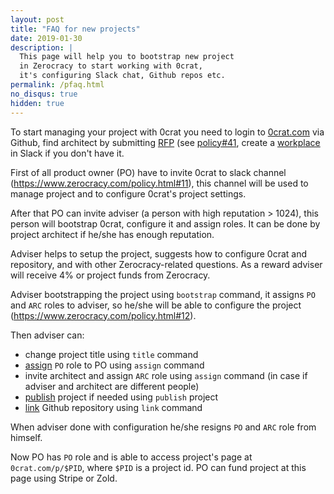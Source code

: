 ```yaml
---
layout: post
title: "FAQ for new projects"
date: 2019-01-30
description: |
  This page will help you to bootstrap new project
  in Zerocracy to start working with 0crat,
  it's configuring Slack chat, Github repos etc.
permalink: /pfaq.html
no_disqus: true
hidden: true
---
```


To start managing your project with 0crat you need to
login to [0crat.com](https://0crat.com) via Github,
find architect by submitting [RFP](https://www.0crat.com/rfp)
(see [policy#41](https://www.zerocracy.com/policy.html#41),
create a [workplace](https://slack.com/create) in Slack if you
don't have it.

<!--more-->

First of all product owner (PO) have to invite 0crat to slack channel (https://www.zerocracy.com/policy.html#11),
this channel will be used to manage project and to configure 0crat's project settings.

After that PO can invite adviser (a person with high reputation > 1024), this person will bootstrap 0crat, configure
it and assign roles. It can be done by project architect if he/she has enough reputation.

Adviser helps to setup the project, suggests how to configure 0crat and repository,
and with other Zerocracy-related questions. As a reward adviser will receive 4% or project funds from Zerocracy.

Adviser bootstrapping the project using `bootstrap` command, it assigns `PO` and `ARC` roles to adviser, 
so he/she will be able to configure the project (https://www.zerocracy.com/policy.html#12).

Then adviser can:
 * change project title using `title` command
 * [assign](https://www.zerocracy.com/policy.html#13) `PO` role to PO using `assign` command
 * invite architect and assign `ARC` role using `assign` command (in case if adviser and architect are different people)
 * [publish](https://www.zerocracy.com/policy.html#26) project if needed using `publish` project
 * [link](https://www.zerocracy.com/policy.html#17) Github repository using `link` command
 
When adviser done with configuration he/she resigns `PO` and `ARC` role from himself.

Now PO has `PO` role and is able to access project's page at `0crat.com/p/$PID`, where `$PID` is a project id.
PO can fund project at this page using Stripe or Zold.
 
